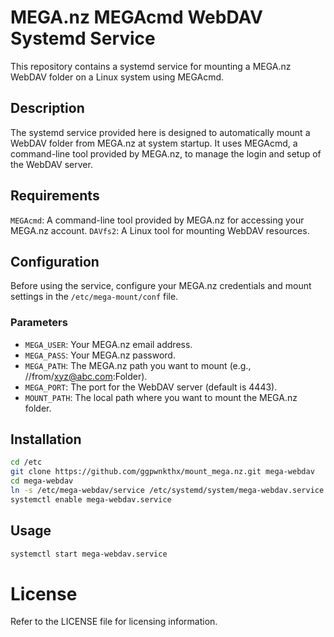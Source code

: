 # MEGA.nz MEGAcmd WebDAV Systemd Service
This repository contains a systemd service for mounting a MEGA.nz WebDAV folder on a Linux system using MEGAcmd.

## Description
The systemd service provided here is designed to automatically mount a WebDAV folder from MEGA.nz at system startup. It uses MEGAcmd, a command-line tool provided by MEGA.nz, to manage the login and setup of the WebDAV server.

## Requirements
`MEGAcmd`: A command-line tool provided by MEGA.nz for accessing your MEGA.nz account.
`DAVfs2`: A Linux tool for mounting WebDAV resources.

## Configuration
Before using the service, configure your MEGA.nz credentials and mount settings in the `/etc/mega-mount/conf` file.

### Parameters
* `MEGA_USER`: Your MEGA.nz email address.
* `MEGA_PASS`: Your MEGA.nz password.
* `MEGA_PATH`: The MEGA.nz path you want to mount (e.g., //from/xyz@abc.com:Folder).
* `MEGA_PORT`: The port for the WebDAV server (default is 4443).
* `MOUNT_PATH`: The local path where you want to mount the MEGA.nz folder.

## Installation
```bash
cd /etc
git clone https://github.com/ggpwnkthx/mount_mega.nz.git mega-webdav
cd mega-webdav
ln -s /etc/mega-webdav/service /etc/systemd/system/mega-webdav.service
systemctl enable mega-webdav.service
```

## Usage
```bash
systemctl start mega-webdav.service
```

# License
Refer to the LICENSE file for licensing information.